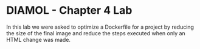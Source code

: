 # DIAMOL - Chapter 4 Lab
In this lab we were asked to optimize a Dockerfile for a project by reducing the size of the final image and reduce the steps executed when only an HTML change was made.
